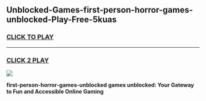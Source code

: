 
## Unblocked-Games-first-person-horror-games-unblocked-Play-Free-5kuas
<h3>
<a href="https://premium76.site?title=first-person-horror-games-unblocked&ref=17A">CLICK TO PLAY</a></h3>
<hr>

<h3>
<a href="https://premium76.site?title=first-person-horror-games-unblocked&ref=17A">CLICK 2 PLAY</a>
  
</h3>

<a href="https://premium76.site?title=first-person-horror-games-unblocked&ref=17A"><img src="https://clearcache.store/games.png"></a>


**first-person-horror-games-unblocked games unblocked: Your Gateway to Fun and Accessible Online Gaming**

